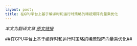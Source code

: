 ```yaml
---
layout: post;
title: 在GPU平台上基于编译时和运行时策略的稀疏矩阵向量乘优化
---
```


*本文为翻译文章*
*[原文链接](http://www.idi.ntnu.no/~elster/master-studs/spampinato/ibm-sparse-gpu.pdf)*

##在GPU平台上基于编译时和运行时策略的稀疏矩阵向量乘优化##
